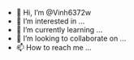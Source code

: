 - 👋 Hi, I’m @Vinh6372w
- 👀 I’m interested in ...
- 🌱 I’m currently learning ...
- 💞️ I’m looking to collaborate on ...
- 📫 How to reach me ...

<!---
Vinh6372w/Vinh6372w is a ✨ special ✨ repository because its `README.md` (this file) appears on your GitHub profile.
You can click the Preview link to take a look at your changes.
--->
